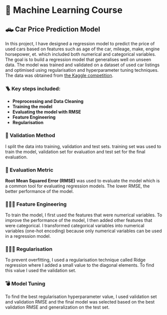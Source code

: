 # 🔭 Machine Learning Course


## 🛻 Car Price Prediction Model

In this project, I have designed a regression model to predict the price of used cars based on features such as age of the car, mileage, make, engine horsepower, et. which included both numerical and categorical variables. The goal is to build a regression model that generalises well on unseen data. The model was trained and validated on a dataset of used car listings and optimised using regularisation and hyperparameter tuning techniques. The data was obtained from [the Kaggle competition](https://www.kaggle.com/datasets/CooperUnion/cardataset).

### 🪜 Key steps included:


- **Preprocessing and Data Cleaning**
- **Training the model**
- **Evaluating the model with RMSE**
- **Feature Engineering**
- **Regularisation**

### 🧪 Validation Method

I split the data into training, validation and test sets. training set was used to train the model, validation set for evaluation and test set for the final evaluation. 

### 🔬 Evaluation Metric

**Root Mean Squared Error (RMSE)**  was used to evaluate the model which is a common tool for evaluating regression models. The lower RMSE, the better performance of the model.

### 🕵🏻‍♀️ Feature Engineering
To train the model, I first used the features that were numerical variables. To improve the performance of the model, I then added other features that were categorical. I transformed categorical variables into numerical variables (one-hot encoding) because only numerical variables can be used in a regression model. 

### 👩🏻‍🔧 Regularisation
To prevent overfitting, I used a regularisation technique called Ridge regression where I added a small value to the diagonal elements. To find this value I used the validation set.

### 💣 Model Tuning
To find the best regularisation hyperparameter value, I used validation set and validation RMSE and the final model was selected based on the best validation RMSE and generalization on the test set. 
